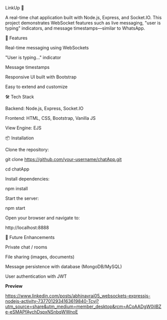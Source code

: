 LinkUp 💬

A real-time chat application built with Node.js, Express, and Socket.IO.
This project demonstrates WebSocket features such as live messaging, "user is typing" indicators, and message timestamps—similar to WhatsApp.

🚀 Features

Real-time messaging using WebSockets

"User is typing..." indicator

Message timestamps

Responsive UI built with Bootstrap

Easy to extend and customize

🛠️ Tech Stack

Backend: Node.js, Express, Socket.IO

Frontend: HTML, CSS, Bootstrap, Vanilla JS

View Engine: EJS

📦 Installation

Clone the repository:

git clone https://github.com/your-username/chatApp.git

cd chatApp


Install dependencies:

npm install


Start the server:

npm start


Open your browser and navigate to:

http://localhost:8888


🔮 Future Enhancements

Private chat / rooms

File sharing (images, documents)

Message persistence with database (MongoDB/MySQL)

User authentication with JWT

**Preview**

https://www.linkedin.com/posts/abhinavrai05_websockets-expressjs-nodejs-activity-7377012934163619840-Tcyj?utm_source=share&utm_medium=member_desktop&rcm=ACoAADgW0iIBZe-eSMAPfAychDspxNSnbqWWnoE
